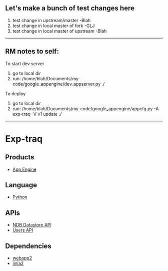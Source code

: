 ## Let's make a bunch of test changes here
1. test change in upstream/master -Blah
2. test change in local master of fork -GLJ
3. test change in local master of upstream -Blah

------------------------------
## RM notes to self:

To start dev server
1. go to local dir
2. run:
/home/blah/Documents/my-code/google_appengine/dev_appserver.py ./

To deploy
1. go to local dir
2. run:
/home/blah/Documents/my-code/google_appengine/appcfg.py -A exp-traq -V v1 update ./

--------------------------

# Exp-traq

## Products
- [App Engine][1]

## Language
- [Python][2]

## APIs
- [NDB Datastore API][3]
- [Users API][4]

## Dependencies
- [webapp2][5]
- [jinja2][6]

[1]: https://developers.google.com/appengine
[2]: https://python.org
[3]: https://developers.google.com/appengine/docs/python/ndb/
[4]: https://developers.google.com/appengine/docs/python/users/
[5]: http://webapp-improved.appspot.com/
[6]: http://jinja.pocoo.org/docs/


